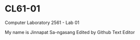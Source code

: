 # CL61-01
Computer Laboratory 2561 - Lab 01

My name is Jinnapat Sa-ngasang
Edited by Github Text Editor
